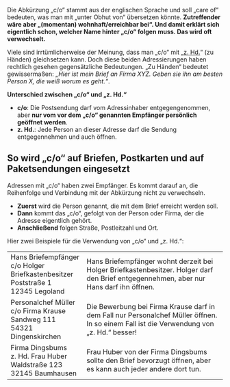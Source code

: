 

Die Abkürzung „c/o“ stammt aus der englischen Sprache und soll „care of“ bedeuten, was man mit „unter Obhut von“ übersetzen könnte. **Zutreffender wäre aber „(momentan) wohnhaft/erreichbar bei“. Und damit erklärt sich eigentlich schon, welcher Name hinter „c/o“ folgen muss. Das wird oft verwechselt.**

Viele sind irrtümlicherweise der Meinung, dass man „c/o“ mit „[z. Hd.](https://www.giga.de/ratgeber/specials/abkuerzung-zu-haenden-so-wirds-richtig-gemacht/)“ (zu Händen) gleichsetzen kann. Doch diese beiden Adressierungen haben rechtlich gesehen gegensätzliche Bedeutungen. „Zu Händen“ bedeutet gewissermaßen: _„Hier ist mein Brief an Firma XYZ. Geben sie ihn am besten Person X, die weiß worum es geht.“_.

**Unterschied zwischen „c/o“ und „z. Hd.“**

- **c/o**: Die Postsendung darf vom Adressinhaber entgegengenommen, aber **nur vom vor dem „c/o“ genannten Empfänger persönlich geöffnet werden**.
- **z. Hd.**: Jede Person an dieser Adresse darf die Sendung entgegennehmen und auch öffnen.

## So wird „c/o“ auf Briefen, Postkarten und auf Paketsendungen eingesetzt

Adressen mit „c/o“ haben zwei Empfänger. Es kommt darauf an, die Reihenfolge und Verbindung mit der Abkürzung nicht zu verwechseln.

- **Zuerst** wird die Person genannt, die mit dem Brief erreicht werden soll.
- **Dann** kommt das „c/o“, gefolgt von der Person oder Firma, der die Adresse eigentlich gehört.
- **Anschließend** folgen Straße, Postleitzahl und Ort.

Hier zwei Beispiele für die Verwendung von „c/o“ und „z. Hd.“:

|   |   |
|---|---|
|Hans Briefempfänger  <br>c/o Holger Briefkastenbesitzer  <br>Poststraße 1  <br>12345 Legoland|Hans Briefempfänger wohnt derzeit bei Holger Briefkastenbesitzer. Holger darf den Brief entgegennehmen, aber nur Hans darf ihn öffnen.|
|Personalchef Müller  <br>c/o Firma Krause  <br>Sandweg 111  <br>54321 Dingenskirchen|Die Bewerbung bei Firma Krause darf in dem Fall nur Personalchef Müller öffnen. In so einem Fall ist die Verwendung von „z. Hd.“ besser!|
|Firma Dingsbums  <br>z. Hd. Frau Huber  <br>Waldstraße 123  <br>32145 Baumhausen|Frau Huber von der Firma Dingsbums sollte den Brief bevorzugt öffnen, aber es kann auch jeder andere dort tun.|